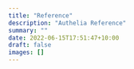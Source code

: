 ```yaml
---
title: "Reference"
description: "Authelia Reference"
summary: ""
date: 2022-06-15T17:51:47+10:00
draft: false
images: []
---
```

